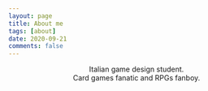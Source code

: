 ```yaml
---
layout: page
title: About me
tags: [about]
date: 2020-09-21
comments: false
---
```

<center>
Italian game design student.
</center>

<center>
 Card games fanatic and RPGs fanboy.
</center>